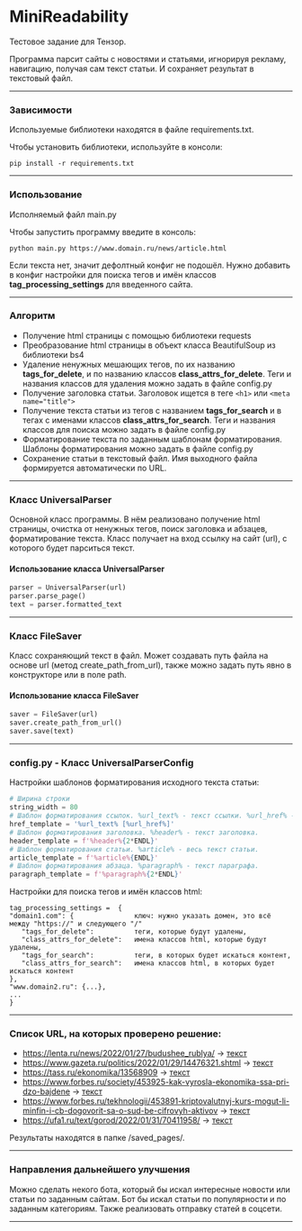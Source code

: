 # MiniReadability
Тестовое задание для Тензор.

Программа парсит сайты с новостями и статьями, игнорируя рекламу, навигацию, получая 
сам текст статьи. И сохраняет результат в текстовый файл.

___
### Зависимости
Используемые библиотеки находятся в файле requirements.txt.

Чтобы установить библиотеки, используйте в консоли:
```console
pip install -r requirements.txt
```
___
### Использование
Исполняемый файл main.py

Чтобы запустить программу введите в консоль:
```console
python main.py https://www.domain.ru/news/article.html
```
Если текста нет, значит дефолтный конфиг не подошёл. 
Нужно добавить в конфиг настройки для поиска тегов и имён классов **tag_processing_settings**
для введенного сайта.
___

### Алгоритм
* Получение html страницы с помощью библиотеки requests
* Преобразование html страницы в объект класса BeautifulSoup из библиотеки bs4
* Удаление ненужных мешающих тегов, по их названию **tags_for_delete**, 
и по названию классов **class_attrs_for_delete**. 
Теги и названия классов для удаления можно задать в файле config.py
* Получение заголовка статьи. Заголовок ищется в теге `<h1>` или `<meta name="title">` 
* Получение текста статьи из тегов с названием **tags_for_search** и 
в тегах с именами классов **class_attrs_for_search**. 
Теги и названия классов для поиска можно задать в файле config.py
* Форматирование текста по заданным шаблонам форматирования. 
Шаблоны форматирования можно задать в файле config.py
* Сохранение статьи в текстовый файл. Имя выходного файла формируется автоматически по URL.
___

### Класс UniversalParser
Основной класс программы. В нём реализовано получение html страницы, 
очистка от ненужных тегов, поиск заголовка и абзацев, форматирование текста.
Класс получает на вход ссылку на сайт (url), с которого будет парситься текст.


#### Использование класса UniversalParser
```python
parser = UniversalParser(url)
parser.parse_page()
text = parser.formatted_text
```
___

### Класс FileSaver
Класс сохраняющий текст в файл.
Может создавать путь файла на основе url (метод create_path_from_url),
также можно задать путь явно в конструкторе или в поле path.

#### Использование класса FileSaver
```python
saver = FileSaver(url)
saver.create_path_from_url()
saver.save(text)

```
___

### config.py - Класс UniversalParserConfig 


Настройки шаблонов форматирования исходного текста статьи:
```python
# Ширина строки
string_width = 80
# Шаблон форматирования ссылок. %url_text% - текст ссылки. %url_href% - адрес ссылки.
href_template = '%url_text% [%url_href%]'
# Шаблон форматирования заголовка. %header% - текст заголовка.
header_template = f'%header%{2*ENDL}'
# Шаблон форматирования статьи. %article% - весь текст статьи.
article_template = f'%article%{ENDL}'
# Шаблон форматирования абзаца. %paragraph% - текст параграфа.
paragraph_template = f'%paragraph%{2*ENDL}'
```
Настройки для поиска тегов и имён классов html:
```
tag_processing_settings =  {
"domain1.com": {               ключ: нужно указать домен, это всё между "https://" и следующего "/"
   "tags_for_delete":          теги, которые будут удалены,
   "class_attrs_for_delete":   имена классов html, которые будут удалены,
   "tags_for_search":          теги, в которых будет искаться контент,
   "class_attrs_for_search":   имена классов html, в которых будет искаться контент
},
"www.domain2.ru": {...}, 
... 
}
```

___

### Список URL, на которых проверено решение:
* https://lenta.ru/news/2022/01/27/budushee_rublya/  -> [текст](saved_pages/lenta.ru/news/2022/01/27/budushee_rublya.txt) 
* https://www.gazeta.ru/politics/2022/01/29/14476321.shtml -> [текст](saved_pages/www.gazeta.ru/politics/2022/01/29/14476321.txt)
* https://tass.ru/ekonomika/13568909 -> [текст](saved_pages/tass.ru/ekonomika/13568909.txt)
* https://www.forbes.ru/society/453925-kak-vyrosla-ekonomika-ssa-pri-dzo-bajdene -> [текст](saved_pages/www.forbes.ru/society/453925-kak-vyrosla-ekonomika-ssa-pri-dzo-bajdene.txt)
* https://www.forbes.ru/tekhnologii/453891-kriptovalutnyj-kurs-mogut-li-minfin-i-cb-dogovorit-sa-o-sud-be-cifrovyh-aktivov 
-> [текст](saved_pages/www.forbes.ru/tekhnologii/453891-kriptovalutnyj-kurs-mogut-li-minfin-i-cb-dogovorit-sa-o-sud-be-cifrovyh-aktivov.txt)
* https://ufa1.ru/text/gorod/2022/01/31/70411958/ -> [текст](saved_pages/ufa1.ru/text/gorod/2022/01/31/70411958.txt)

Результаты находятся в папке /saved_pages/.
___


### Направления дальнейшего улучшения
Можно сделать некого бота, который бы искал интересные новости или статьи по заданным сайтам.
Бот бы искал статьи по популярности и по заданным категориям.
Также реализовать отправку статей в соцсети. 
___